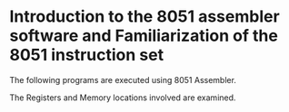 # Introduction to the 8051 assembler software and Familiarization of the 8051 instruction set

The following programs are executed using 8051 Assembler.

The Registers and Memory locations involved are examined.
